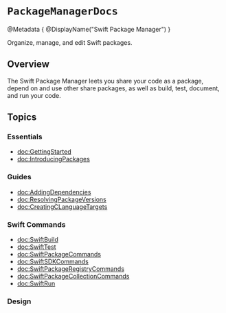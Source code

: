 # ``PackageManagerDocs``

@Metadata {
    @DisplayName("Swift Package Manager")
}

Organize, manage, and edit Swift packages.

## Overview

The Swift Package Manager leets you share your code as a package, depend on and use other share packages, as well as build, test, document, and run your code.

## Topics

### Essentials

- <doc:GettingStarted>      <!-- tutorial or article based walk through -->
- <doc:IntroducingPackages>

### Guides

- <doc:AddingDependencies>
- <doc:ResolvingPackageVersions>
- <doc:CreatingCLanguageTargets>

<!-- ### Command Plugins -->
<!-- placeholder for content about swift package manager extensions - command plugins -->
<!-- - <doc:swift-format> -->
<!-- - <doc:swift-docc-plugin> -->
<!-- - <doc:swift-container-plugin> -->

<!-- ### Reference -->
<!-- link to PackageDescription API reference docc -->
<!-- link to Command API reference docc - the DocC Plugin API (PackagePlugin) -->

<!-- reference content for the CLI commands `swift ...` -->
### Swift Commands

- <doc:SwiftBuild>
- <doc:SwiftTest>
- <doc:SwiftPackageCommands>
- <doc:SwiftSDKCommands>
- <doc:SwiftPackageRegistryCommands>
- <doc:SwiftPackageCollectionCommands>
- <doc:SwiftRun>

### Design
